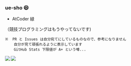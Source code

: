 ### ue-sho 😄 

- AtCoder 緑

（競技プログラミングはもうやってないです)

```
※  PR と Issues は自分宛てにしているものなので、参考になりません
    自分が見て頑張れるように表示しています
    GitHub Stats 下限値が A+ という噂...
```

<a href="https://github.com/anuraghazra/github-readme-stats">
  <img align="left" src="https://github-readme-stats.vercel.app/api?username=ue-sho&count_private=true&show_icons=true" />
</a>
<a href="https://github.com/anuraghazra/github-readme-stats">
  <img align="left" src="https://github-readme-stats.vercel.app/api/top-langs/?username=ue-sho&hide=html,css,javascript" />
</a>
